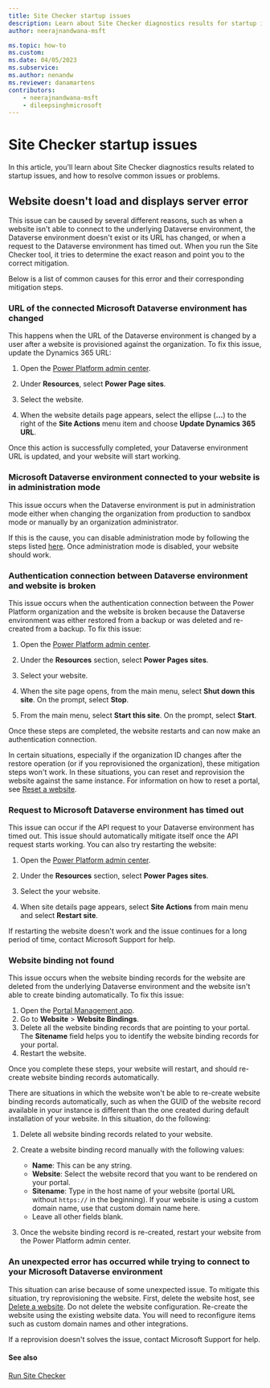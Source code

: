```yaml
---
title: Site Checker startup issues
description: Learn about Site Checker diagnostics results for startup issues.
author: neerajnandwana-msft

ms.topic: how-to
ms.custom: 
ms.date: 04/05/2023
ms.subservice: 
ms.author: nenandw
ms.reviewer: danamartens
contributors:
    - neerajnandwana-msft
    - dileepsinghmicrosoft
---
```


# Site Checker startup issues

In this article, you'll learn about Site Checker diagnostics results related to startup issues, and how to resolve common issues or problems.

## Website doesn't load and displays server error

This issue can be caused by several different reasons, such as when a website isn't able to connect to the underlying Dataverse environment, the Dataverse environment doesn't exist or its URL has changed, or when a request to the Dataverse environment has timed out. When you run the Site Checker tool, it tries to determine the exact reason and point you to the correct mitigation. 

Below is a list of common causes for this error and their corresponding mitigation steps.

### URL of the connected Microsoft Dataverse environment has changed 

This happens when the URL of the Dataverse environment is changed by a user after a website is provisioned against the organization. To fix this issue, update the Dynamics 365 URL:

1. Open the [Power Platform admin center](https://aka.ms/ppac).

1. Under **Resources**, select **Power Page sites**.

1. Select the website.

1. When the website details page appears, select the ellipse (**...**) to the right of the **Site Actions** menu item and choose **Update Dynamics 365 URL**.

Once this action is successfully completed, your Dataverse environment URL is updated, and your website will start working.

### Microsoft Dataverse environment connected to your website is in administration mode

This issue occurs when the Dataverse environment is put in administration mode either when changing the organization from production to sandbox mode or manually by an organization administrator.

If this is the cause, you can disable administration mode by following the steps listed [here](/power-platform/admin/admin-mode#set-administration-mode). Once administration mode is disabled, your website should work.

### Authentication connection between Dataverse environment and website is broken

This issue occurs when the authentication connection between the Power Platform organization and the website is broken because the Dataverse environment was either restored from a backup or was deleted and re-created from a backup. To fix this issue:

1. Open the [Power Platform admin center](https://aka.ms/ppac).

1. Under the **Resources** section, select **Power Pages sites**.

1. Select your website.

1. When the site page opens, from the main menu, select **Shut down this site**. On the prompt, select **Stop**.

1. From the main menu, select **Start this site**. On the prompt, select **Start**.

Once these steps are completed, the website restarts and can now make an authentication connection.

In certain situations, especially if the organization ID changes after the restore operation (or if you reprovisioned the organization), these mitigation steps won't work. In these situations, you can reset and reprovision the website against the same instance. For information on how to reset a portal, see [Reset a website](/power-apps/maker/portals/admin/reset-portal).

### Request to Microsoft Dataverse environment has timed out

This issue can occur if the API request to your Dataverse environment has timed out. This issue should automatically mitigate itself once the API request starts working. You can also try restarting the website:

1. Open the [Power Platform admin center](https://aka.ms/ppac).

1. Under the **Resources** section, select **Power Pages sites**.

1. Select the your website.

1. When site details page appears, select **Site Actions** from main menu and select **Restart site**.

If restarting the website doesn't work and the issue continues for a long period of time, contact Microsoft Support for help.

### Website binding not found

This issue occurs when the website binding records for the website are deleted from the underlying Dataverse environment and the website isn't able to create binding automatically. To fix this issue:

1. Open the [Portal Management app](../configure/portal-management-app.md).
1. Go to **Website** > **Website Bindings**.
1. Delete all the website binding records that are pointing to your portal. The **Sitename** field helps you to identify the website binding records for your portal.
1. Restart the website.

Once you complete these steps, your website will restart, and should re-create website binding records automatically.

There are situations in which the website won't be able to re-create website binding records automatically, such as when the GUID of the website record available in your instance is different than the one created during default installation of your website. In this situation, do the following:

1. Delete all website binding records related to your website.
1. Create a website binding record manually with the following values:

      - **Name**: This can be any string.
      - **Website**: Select the website record that you want to be rendered on your portal.
      - **Sitename**: Type in the host name of your website (portal URL without `https://` in the beginning). If your website is using a custom domain name, use that custom domain name here.
      - Leave all other fields blank.
1. Once the website binding record is re-created, restart your website from the Power Platform admin center.

### An unexpected error has occurred while trying to connect to your Microsoft Dataverse environment

This situation can arise because of some unexpected issue. To mitigate this situation, try reprovisioning the website. First, delete the website host, see [Delete a website](delete-website.md). Do not delete the website configuration. Re-create the website using the existing website data. You will need to reconfigure items such as custom domain names and other integrations.

If a reprovision doesn't solves the issue, contact Microsoft Support for help.

#### See also

[Run Site Checker](site-checker.md)


